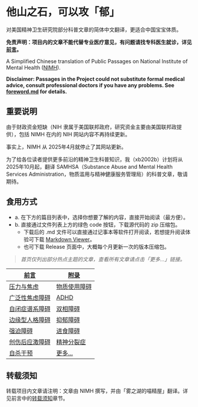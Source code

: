 # 他山之石，可以攻「郁」

对美国精神卫生研究院部分科普文章的简体中文翻译，更适合中国宝宝体质。

**免责声明：项目内的文章不能代替专业医疗意见，有问题请找专科医生就诊，详见[前言](/foreword.md#阅读前须知)。**

A Simplified Chinese translation of Public Passages on National Institute of Mental Health ([NIMH](https://www.nimh.nih.gov)).

**Disclaimer: Passages in the Project could not substitute formal medical advice, consult professional doctors if you have any problems. See [foreword.md](/foreword.md#阅读前须知) for details.**

## 重要说明

由于财政资金短缺（NIH 隶属于美国联邦政府，研究资金主要由美国联邦政提供），包括 NIMH 在内的 NIH 网站内容不再持续更新。

事实上，NIMH 从 2025年4月就停止了其网站更新。

为了给各位读者提供更多前沿的精神卫生科普知识，我（xb2002b）计划将从2025年10月起，翻译 SAMHSA（Substance Abuse and Mental Health Services Administration，物质滥用与精神健康服务管理局）的科普文章，敬请期待。

## 食用方式

- a. 在下方的篇目列表中，选择你想要了解的内容，直接开始阅读（最方便）。
- b. 直接通过文件列表上方的绿色 code 按钮，下载源代码的 zip 压缩包。
  - 下载后的 .md 文件可以直接通过记事本等软件打开阅读，若想提升阅读体验可下载 [Markdown Viewer](https://github.com/simov/markdown-viewer)。
  - 也可下载 Release 页面中，大概每个月更新一次的版本压缩包。

> *首页仅列出部分热点主题的文章，查看所有文章请点击「更多...」链接。*

| [前言] | [附录] |
|---|---|
| [压力与焦虑]| [物质使用障碍] |
| [广泛性焦虑障碍] | [ADHD] |
| [自闭症谱系障碍] | [双相障碍] |
| [边缘型人格障碍] | [抑郁障碍] |
| [强迫障碍] | [进食障碍] |
| [创伤后应激障碍] | [精神分裂症] |
| [自杀干预] | [更多...] |

## 转载须知

转载项目内文章请注明：文章由 NIMH 撰写，并由「雾之湖的喵精屋」翻译。详见前言中的[转载须知](/foreword.md#转载须知)章节。

[前言]:/foreword.md  
[ADHD]:/articles/ADHD.md  
[边缘型人格障碍]:/articles/BPD.md  
[创伤后应激障碍]:/articles/PTSD.md  
[广泛性焦虑障碍]:/articles/GAD.md  
[进食障碍]:/articles/EatingDisorder.md  
[物质使用障碍]:/articles/SubstanceUD.md
[抑郁障碍]:/articles/Depression.md  
[精神分裂症]:/articles/Schizophrenia.md  
[压力与焦虑]:/articles/Stress.md  
[强迫障碍]:/articles/OCD.md  
[双相障碍]:/articles/BD.md  
[自闭症谱系障碍]:/articles/ASD.md  
[自杀干预]:/articles/SuicideFAQ.md  
[附录]:/appendix.md  
[更多...]:/articlelist.md
